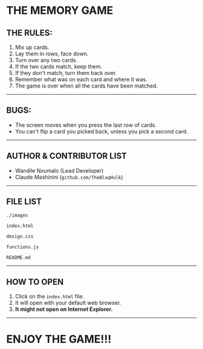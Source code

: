 THE MEMORY GAME
===

THE RULES:
---

1. Mix up cards.
2. Lay them in rows, face down.
3. Turn over any two cards.
4. If the two cards match, keep them.
5. If they don't match, turn them back over.
6. Remember what was on each card and where it was.
8. The game is over when all the cards have been matched.

---

BUGS:
---

* The screen moves when you press the last row of cards.
* You can't flip a card you picked back, unless you pick a second card.

---

AUTHOR & CONTRIBUTOR LIST
---

* Wandile Nxumalo (Lead Developer)
* Claude Mashinini (`github.com/TheBlaqHulk`)

---

FILE LIST
---

```
./images

index.html

design.css

functions.js

README.md

```

---

HOW TO OPEN
---
1. Click on the `index.html` file.
2. It will open with your default web browser.
3. **It might not open on Internet Explorer.**

---

  ENJOY THE GAME!!!
  ===

